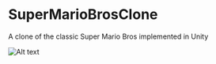# SuperMarioBrosClone
A clone of the classic Super Mario Bros implemented in Unity

![Alt text](/Docs/Screenshot.png?raw=true "Optional Title")
